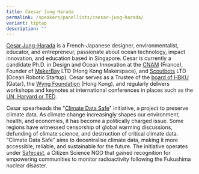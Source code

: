 ```yaml
---
title: Caesar Jung Harada
permalink: /speakers/panellists/caesar-jung-harada/
variant: tiptap
description: ""
---
```

<p><a href="https://sg.linkedin.com/in/cesarharada" rel="noopener nofollow" target="_blank">Cesar Jung-Harada</a> is
a French-Japanese designer, environmentalist, educator, and entrepreneur,
passionate about ocean technology, impact innovation, and education based
in Singapore. Cesar is currently a candidate Ph.D. in Design and Ocean
Innovation at the <a href="https://www.cnam.eu/site-en/" rel="noopener noreferrer nofollow" target="_blank">CNAM</a> (France), Founder of <a href="http://makerbay.net/" rel="noopener noreferrer nofollow" target="_blank">MakerBay</a> LTD
(Hong Kong Makerspace), and <a href="https://www.scoutbots.com/" rel="noopener noreferrer nofollow" target="_blank">Scoutbots</a> LTD (Ocean Robotic Startup).
Cesar serves as a Trustee of the <a href="https://www.hbku.edu.qa/en/leadership" rel="noopener noreferrer nofollow" target="_blank">board of HBKU</a> (Qatar),
the <a href="https://wyng.hk/" rel="noopener noreferrer nofollow" target="_blank">Wyng Foundation</a> (Hong
Kong), and regularly delivers workshops and keynotes at international conferences
in places such as the <a href="https://www.notion.so/Talks-Teaching-436680694cc04359b854a0d594d9b0bb?pvs=21" rel="noopener noreferrer nofollow" target="_blank">UN, Harvard or TED</a>.</p>
<p>Cesar spearheads the "<a href="https://www.notion.so/Climate-Data-Safe-Hackathon-0-Concept-Dec-27-28-Online-1695957ed59a8054abc9d4b97043ddb6?pvs=21" rel="noopener noreferrer nofollow" target="_blank">Climate Data Safe</a>"
initiative, a project to preserve climate data. As climate change increasingly
shapes our environment, health, and economies, it has become a politically
charged issue. Some regions have witnessed censorship of global warming
discussions, defunding of climate science, and destruction of critical
climate data. “Climate Data Safe” aims to decentralise climate data, making
it more accessible, reliable, and sustainable for the future. The initiative
operates under <a href="https://safecast.org/" rel="noopener noreferrer nofollow" target="_blank">Safecast</a>,
a Citizen Science NGO that gained recognition for empowering communities
to monitor radioactivity following the Fukushima nuclear disaster.&nbsp;</p>